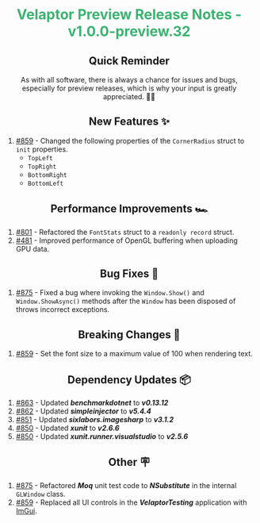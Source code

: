 <h1 align="center" style="color: mediumseagreen;font-weight: bold;">
Velaptor Preview Release Notes - v1.0.0-preview.32
</h1>

<h2 align="center" style="font-weight: bold;">Quick Reminder</h2>

<div align="center">

As with all software, there is always a chance for issues and bugs, especially for preview releases, which is why your input is greatly appreciated. 🙏🏼
</div>

<h2 align="center" style="font-weight: bold;">New Features ✨</h2>

1. [#859](https://github.com/KinsonDigital/Velaptor/issues/859) - Changed the following properties of the `CornerRadius` struct to `init` properties.
   - `TopLeft`
   - `TopRight`
   - `BottomRight`
   - `BottomLeft`

<h2 align="center" style="font-weight: bold;">Performance Improvements 🏎️</h2>

1. [#801](https://github.com/KinsonDigital/Velaptor/issues/801) - Refactored the `FontStats` struct to a `readonly record` struct.
2. [#481](https://github.com/KinsonDigital/Velaptor/issues/481) - Improved performance of OpenGL buffering when uploading GPU data.

<h2 align="center" style="font-weight: bold;">Bug Fixes 🐛</h2>

1. [#875](https://github.com/KinsonDigital/Velaptor/issues/875) - Fixed a bug where invoking the `Window.Show()` and `Window.ShowAsync()` methods after the `Window` has been disposed of throws incorrect exceptions.

<h2 align="center" style="font-weight: bold;">Breaking Changes 🧨</h2>

1. [#859](https://github.com/KinsonDigital/Velaptor/issues/859) - Set the font size to a maximum value of 100 when rendering text.

<h2 align="center" style="font-weight: bold;">Dependency Updates 📦</h2>

1. [#863](https://github.com/KinsonDigital/Velaptor/pull/863) - Updated _**benchmarkdotnet**_ to _**v0.13.12**_
2. [#862](https://github.com/KinsonDigital/Velaptor/pull/862) - Updated _**simpleinjector**_ to _**v5.4.4**_
3. [#851](https://github.com/KinsonDigital/Velaptor/pull/851) - Updated _**sixlabors.imagesharp**_ to _**v3.1.2**_
4. [#850](https://github.com/KinsonDigital/Velaptor/pull/850) - Updated _**xunit**_ to _**v2.6.6**_
5. [#850](https://github.com/KinsonDigital/Velaptor/pull/850) - Updated _**xunit.runner.visualstudio**_ to _**v2.5.6**_

<h2 align="center" style="font-weight: bold;">Other 🪧</h2>

1. [#875](https://github.com/KinsonDigital/Velaptor/issues/875) - Refactored _**Moq**_ unit test code to  _**NSubstitute**_ in the internal `GLWindow` class.
2. [#859](https://github.com/KinsonDigital/Velaptor/issues/859) - Replaced all UI controls in the _**VelaptorTesting**_ application with [ImGui](https://github.com/ImGuiNET/ImGui.NET).
